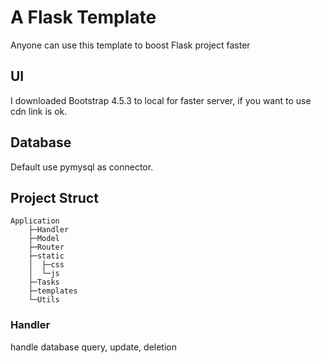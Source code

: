# A Flask Template
Anyone can use this template to boost Flask project faster

## UI

I downloaded Bootstrap 4.5.3 to local for faster server, if you want to use cdn link is ok.

## Database

Default use pymysql as connector.

## Project Struct

```
Application
    ├─Handler
    ├─Model
    ├─Router
    ├─static
    │  ├─css
    │  └─js
    ├─Tasks
    ├─templates
    └─Utils
```

###  Handler

handle database query, update, deletion